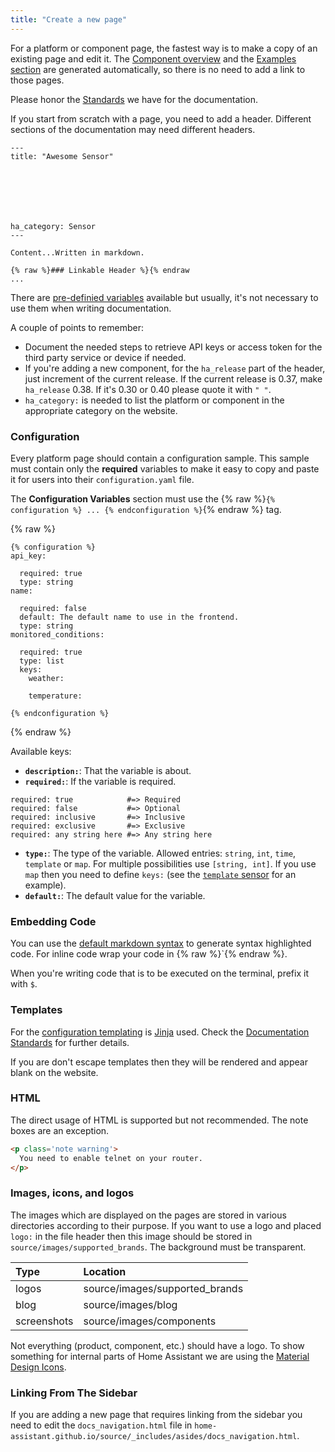 ```yaml
---
title: "Create a new page"
---
```


For a platform or component page, the fastest way is to make a copy of an existing page and edit it. The [Component overview](/components/) and the [Examples section](/cookbook/) are generated automatically, so there is no need to add a link to those pages.

Please honor the [Standards](/developers/documentation/standards/) we have for the documentation.

If you start from scratch with a page, you need to add a header. Different sections of the documentation may need different headers.

```text
---
title: "Awesome Sensor"







ha_category: Sensor
---

Content...Written in markdown.

{% raw %}### Linkable Header %}{% endraw
...
```

There are [pre-definied variables](https://jekyllrb.com/docs/variables/) available but usually, it's not necessary to use them when writing documentation.

A couple of points to remember:

- Document the needed steps to retrieve API keys or access token for the third party service or device if needed.
- If you're adding a new component, for the `ha_release` part of the header, just increment of the current release. If the current release is 0.37, make `ha_release` 0.38. If it's 0.30 or 0.40 please quote it with `" "`.
- `ha_category:` is needed to list the platform or component in the appropriate category on the website.

### Configuration

Every platform page should contain a configuration sample. This sample must contain only the **required** variables to make it easy to copy and paste it for users into their `configuration.yaml` file.

The **Configuration Variables** section must use the {% raw %}`{% configuration %} ... {% endconfiguration %}`{% endraw %} tag.

{% raw %}
```text
{% configuration %}
api_key:

  required: true
  type: string
name:

  required: false
  default: The default name to use in the frontend.
  type: string
monitored_conditions:

  required: true
  type: list
  keys:
    weather:

    temperature:

{% endconfiguration %}

```
{% endraw %}

Available keys:

- **`description:`**: That the variable is about.
- **`required:`**: If the variable is required.
```text
required: true            #=> Required
required: false           #=> Optional
required: inclusive       #=> Inclusive
required: exclusive       #=> Exclusive
required: any string here #=> Any string here
```
- **`type:`**: The type of the variable. Allowed entries: `string`, `int`, `time`, `template` or `map`. For multiple possibilities use `[string, int]`. If you use `map` then you need to define `keys:` (see the [`template` sensor](/components/sensor.template/) for an example).
- **`default:`**: The default value for the variable.

### Embedding Code

You can use the [default markdown syntax](https://github.com/adam-p/markdown-here/wiki/Markdown-Cheatsheet#code) to generate syntax highlighted code. For inline code wrap your code in {% raw %}`{% endraw %}.

When you're writing code that is to be executed on the terminal, prefix it with `$`.

### Templates

For the [configuration templating](/topics/templating/) is [Jinja](http://jinja.pocoo.org/) used. Check the [Documentation Standards](/developers/documentation/standards/) for further details.

If you are don't escape templates then they will be rendered and appear blank on the website.

### HTML

The direct usage of HTML is supported but not recommended. The note boxes are an exception.

```html
<p class='note warning'>
  You need to enable telnet on your router.
</p>
```

### Images, icons, and logos

The images which are displayed on the pages are stored in various directories according to their purpose. If you want to use a logo and placed `logo:` in the file header then this image should be stored in `source/images/supported_brands`. The background must be transparent.

| Type         | Location                                      |
| :----------- |:----------------------------------------------|
| logos        | source/images/supported_brands                |
| blog         | source/images/blog                            |
| screenshots  | source/images/components                      |

Not everything (product, component, etc.) should have a logo. To show something for internal parts of Home Assistant we are using the [Material Design Icons](https://materialdesignicons.com/).

### Linking From The Sidebar
If you are adding a new page that requires linking from the sidebar you need to edit the `docs_navigation.html` file in `home-assistant.github.io/source/_includes/asides/docs_navigation.html`.

